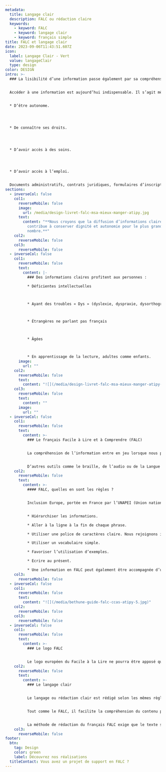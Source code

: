 ```yaml
---
metadata:
  title: Langage clair
  description: FALC ou rédaction claire
  keywords:
    - keyword: FALC
    - keyword: langage clair
    - keyword: français simple
title: FALC et langage clair
date: 2023-09-06T11:43:51.607Z
icon:
  label: Langage Clair - Vert
  value: langageClair
  type: design
color: DESIGN
intro: >-
  ### La lisibilité d’une information passe également par sa compréhension.


  Accéder à une information est aujourd’hui indispensable. Il s’agit même d’un droit. C’est un enjeu important d’équité et de protection des usagers plus difficilement informées. Accéder à une information permet à l’usager :


  * D’être autonome.




  * De connaître ses droits.




  * D’avoir accès à des soins.




  * D’avoir accès à l’emploi.


  Documents administratifs, contrats juridiques, formulaires d’inscription ou encore site internet sont souvent des supports utilisant une rédaction complexe (phrases longues, vocabulaire élaboré ou technique, texte dense…)
sections:
  - inverseCol: false
    col1:
      reverseMobile: false
      image:
        url: /media/design-livret-falc-msa-mieux-manger-atipy.jpg
      text:
        content: "**Nous croyons que la diffusion d’informations claires et simples
          contribue à conserver dignité et autonomie pour le plus grand
          nombre.**"
    col2:
      reverseMobile: false
    col3:
      reverseMobile: false
  - inverseCol: false
    col1:
      reverseMobile: false
      text:
        content: |-
          ### Des informations claires profitent aux personnes :

          * Déficientes intellectuelles



          * Ayant des troubles « Dys » (dyslexie, dyspraxie, dysorthographie…)



          * Étrangères ne parlant pas français



          * Âgées



          * En apprentissage de la lecture, adultes comme enfants.
      image:
        url: ""
    col2:
      reverseMobile: false
      text:
        content: "![](/media/design-livret-falc-msa-mieux-manger-atipy-2.jpg)"
    col3:
      reverseMobile: false
      text:
        content: ""
      image:
        url: ""
  - inverseCol: false
    col1:
      reverseMobile: false
      text:
        content: >-
          ### Le français Facile à Lire et à Comprendre (FALC)


          La compréhension de l’information entre en jeu lorsque nous parlons d’accessibilité. Souvent, les contenus textuels sont trop longs, trop compliqués, ou trop techniques. L’information n’est plus facile d’accès pour les personnes ayant un handicap mental, les enfants, les personnes de langue étrangère, les personnes âgées avec un trouble cognitif… Nous proposons des contenus simples. Ils peuvent être rédigés en français facile ou en Français Facile à Lire et à Comprendre. Associé à un visuel, le texte est également plus facilement compris (photo, image, pictogramme…)


          D’autres outils comme le braille, de l’audio ou de la Langue des Signes Françaises peuvent être envisagés.
    col2:
      reverseMobile: false
      text:
        content: >-
          #### FALC, quelles en sont les règles ?


          Inclusion Europe, portée en France par l’UNAPEI (Union nationale des associations de parents, de personnes handicapées mentales et de leurs amis) propose une méthodologie simple.


          * Hiérarchiser les informations.

          * Aller à la ligne à la fin de chaque phrase.

          * Utiliser une police de caractères claire. Nous rejoignons ici les questions de lisibilité de l’information avec l’utilisation de typographies linéales.

          * Utiliser un vocabulaire simple.

          * Favoriser l’utilisation d’exemples.

          * Ecrire au présent.

          * Une information en FALC peut également être accompagnée d’une image ou d’un pictogramme.
    col3:
      reverseMobile: false
  - inverseCol: false
    col1:
      reverseMobile: false
      text:
        content: "![](/media/bethune-guide-falc-ccas-atipy-5.jpg)"
    col2:
      reverseMobile: false
    col3:
      reverseMobile: false
  - inverseCol: false
    col1:
      reverseMobile: false
      text:
        content: >-
          ### Le logo FALC


          Le logo européen du Facile à la Lire ne pourra être apposé que sur les supports ayant été relus par des personnes déficientes intellectuelles. Ces dernières doivent donc s’impliquer dans la rédaction de textes faciles à lire. Elles participent ainsi au choix des mots qui leur paraissent plus compréhensibles, évaluent le contenu et la mise en page.
    col2:
      reverseMobile: false
      text:
        content: >-
          ### L﻿e langage clair


          Le langage ou rédaction clair est rédigé selon les mêmes règles d’écriture que le FALC (ponctuation, vocabulaire, hiérarchisation…)


          Tout comme le FALC, il facilite la compréhension du contenu pour tous. Cependant, le français clair n’implique pas la relecture et la validation par des personnes déficientes intellectuelles.


          La méthode de rédaction du français FALC exige que le texte soit relu et validé par des partenaires ayant un handicap mental. Cette validation permet de s’assurer que tous les termes et tournures de phrases utilisés sont bien compris de tous. En l’absence d’ateliers de relecture et de validation, il s’agit de français simple.
    col3:
      reverseMobile: false
footer:
  btn:
    tag: Design
    color: green
    label: Découvrez nos réalisations
  titleContact: Vous avez un projet de support en FALC ?
---
```

